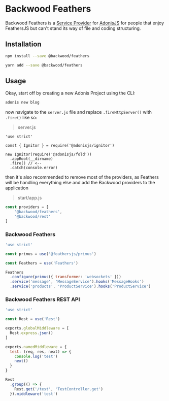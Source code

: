 # Backwood Feathers
Backwood Feathers is a [Service Provider](https://adonisjs.com/docs/4.0/service-providers) for [AdonisJS](https://github.com/adonisjs/adonis-framework)
for people that enjoy FeathersJS but can't stand its way of file and coding structuring.

## Installation
```bash
npm install --save @backwood/feathers

yarn add --save @backwood/feathers
```

## Usage
Okay, start off by creating a new Adonis Project using the CLI:

```bash
adonis new blog
```

now navigate to the `server.js` file and replace `.fireHttpServer()` with `.fire()` like so:

> server.js
```
'use strict'

const { Ignitor } = require('@adonisjs/ignitor')

new Ignitor(require('@adonisjs/fold'))
  .appRoot(__dirname)
  .fire() // <--
  .catch(console.error)

```

then it's also recommended to remove most of the providers, as Feathers will be handling everything else
and add the Backwood providers to the application

> start/app.js

```js
const providers = [
    '@backwood/feathers',
    '@backwood/rest'
]
```

### Backwood Feathers
```js
'use strict'

const primus = use('@feathersjs/primus')

const Feathers = use('Feathers')

Feathers
  .configure(primus({ transformer: 'websockets' }))
  .service('message', 'MessageService').hooks('MessageHooks')
  .service('products', 'ProductService').hooks('ProductService')
```

### Backwood Feathers REST API
```js
'use strict'

const Rest = use('Rest')

exports.globalMiddleware = [
  Rest.express.json()
]

exports.namedMiddleware = {
  test: (req, res, next) => {
    console.log('test')
    next()
  }
}

Rest
  .group(() => {
    Rest.get('/test', 'TestController.get')
  }).middleware('test')
```